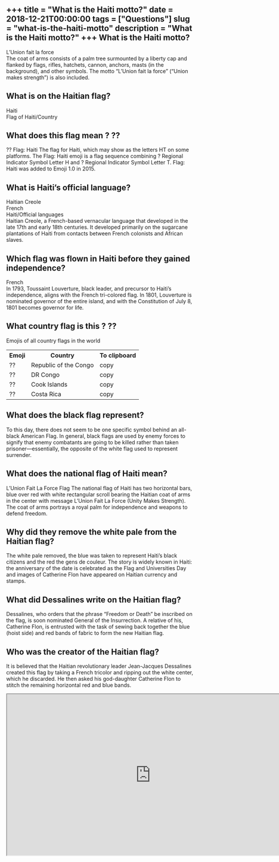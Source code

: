 +++
title = "What is the Haiti motto?"
date = 2018-12-21T00:00:00
tags = ["Questions"]
slug = "what-is-the-haiti-motto"
description = "What is the Haiti motto?"
+++
What is the Haiti motto?
------------------------

L’Union fait la force  
The coat of arms consists of a palm tree surmounted by a liberty cap and flanked by flags, rifles, hatchets, cannon, anchors, masts (in the background), and other symbols. The motto “L’Union fait la force” (“Union makes strength”) is also included.

What is on the Haitian flag?
----------------------------

Haiti  
Flag of Haiti/Country

What does this flag mean ? ??
-----------------------------

?? Flag: Haiti The flag for Haiti, which may show as the letters HT on some platforms. The Flag: Haiti emoji is a flag sequence combining ? Regional Indicator Symbol Letter H and ? Regional Indicator Symbol Letter T. Flag: Haiti was added to Emoji 1.0 in 2015.

What is Haiti’s official language?
----------------------------------

 Haitian Creole  
French  
Haiti/Official languages  
Haitian Creole, a French-based vernacular language that developed in the late 17th and early 18th centuries. It developed primarily on the sugarcane plantations of Haiti from contacts between French colonists and African slaves.

Which flag was flown in Haiti before they gained independence?
--------------------------------------------------------------

French  
In 1793, Toussaint Louverture, black leader, and precursor to Haiti’s independence, aligns with the French tri-colored flag. In 1801, Louverture is nominated governor of the entire island, and with the Constitution of July 8, 1801 becomes governor for life.

What country flag is this ? ??
------------------------------

Emojis of all country flags in the world

<table><tr><th>Emoji</th><th>Country</th><th>To clipboard</th></tr><tr><td>??</td><td>Republic of the Congo</td><td>copy</td></tr><tr><td>??</td><td>DR Congo</td><td>copy</td></tr><tr><td>??</td><td>Cook Islands</td><td>copy</td></tr><tr><td>??</td><td>Costa Rica</td><td>copy</td></tr></table>

What does the black flag represent?
-----------------------------------

To this day, there does not seem to be one specific symbol behind an all-black American Flag. In general, black flags are used by enemy forces to signify that enemy combatants are going to be killed rather than taken prisoner—essentially, the opposite of the white flag used to represent surrender.

What does the national flag of Haiti mean?
------------------------------------------

L’Union Fait La Force Flag The national flag of Haiti has two horizontal bars, blue over red with white rectangular scroll bearing the Haitian coat of arms in the center with message L’Union Fait La Force (Unity Makes Strength). The coat of arms portrays a royal palm for independence and weapons to defend freedom.

Why did they remove the white pale from the Haitian flag?
---------------------------------------------------------

The white pale removed, the blue was taken to represent Haiti’s black citizens and the red the gens de couleur. The story is widely known in Haiti: the anniversary of the date is celebrated as the Flag and Universities Day and images of Catherine Flon have appeared on Haitian currency and stamps.

What did Dessalines write on the Haitian flag?
----------------------------------------------

Dessalines, who orders that the phrase “Freedom or Death” be inscribed on the flag, is soon nominated General of the Insurrection. A relative of his, Catherine Flon, is entrusted with the task of sewing back together the blue (hoist side) and red bands of fabric to form the new Haitian flag.

Who was the creator of the Haitian flag?
----------------------------------------

It is believed that the Haitian revolutionary leader Jean-Jacques Dessalines created this flag by taking a French tricolor and ripping out the white center, which he discarded. He then asked his god-daughter Catherine Flon to stitch the remaining horizontal red and blue bands.

<iframe allow="accelerometer; autoplay; clipboard-write; encrypted-media; gyroscope; picture-in-picture" allowfullscreen="" class="__youtube_prefs__  epyt-is-override  no-lazyload" data-no-lazy="1" data-origheight="433" data-origwidth="770" data-skipgform_ajax_framebjll="" height="433" id="_ytid_82925" loading="lazy" src="https://www.youtube.com/embed/7wgaRRZOsrg?enablejsapi=1&autoplay=0&cc_load_policy=0&cc_lang_pref=&iv_load_policy=1&loop=0&modestbranding=0&rel=1&fs=1&playsinline=0&autohide=2&theme=dark&color=red&controls=1&" title="YouTube player" width="770"></iframe>
